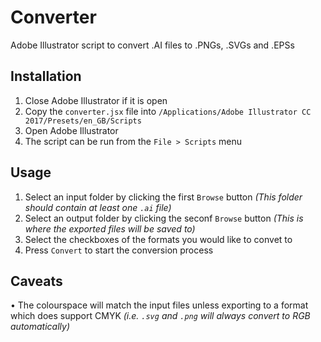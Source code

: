 # Converter
Adobe Illustrator script to convert .AI files to .PNGs, .SVGs and .EPSs

## Installation
1. Close Adobe Illustrator if it is open
2. Copy the `converter.jsx` file into `/Applications/Adobe Illustrator CC 2017/Presets/en_GB/Scripts`
3. Open Adobe Illustrator
4. The script can be run from the `File > Scripts` menu

## Usage
1. Select an input folder by clicking the first `Browse` button _(This folder should contain at least one `.ai` file)_
2. Select an output folder by clicking the seconf `Browse` button _(This is where the exported files will be saved to)_
3. Select the checkboxes of the formats you would like to convet to
4. Press `Convert` to start the conversion process

## Caveats
• The colourspace will match the input files unless exporting to a format which does support CMYK _(i.e. `.svg` and `.png` will always convert to RGB automatically)_
